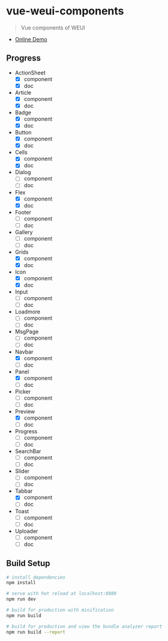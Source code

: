 # vue-weui-components

> Vue components of WEUI

- [Online Demo](https://meteorlxy.github.io/vue-weui-components) 

## Progress

- ActionSheet
  - [x] component
  - [x] doc
- Article
  - [x] component
  - [x] doc
- Badge
  - [x] component
  - [x] doc
- Button
  - [x] component
  - [x] doc
- Cells
  - [x] component
  - [x] doc
- Dialog
  - [ ] component
  - [ ] doc
- Flex
  - [x] component
  - [x] doc
- Footer
  - [ ] component
  - [ ] doc
- Gallery
  - [ ] component
  - [ ] doc
- Grids
  - [x] component
  - [x] doc
- Icon
  - [x] component
  - [x] doc
- Input
  - [ ] component
  - [ ] doc
- Loadmore
  - [ ] component
  - [ ] doc
- MsgPage
  - [ ] component
  - [ ] doc
- Navbar
  - [x] component
  - [ ] doc
- Panel
  - [x] component
  - [ ] doc
- Picker
  - [ ] component
  - [ ] doc
- Preview
  - [x] component
  - [ ] doc
- Progress
  - [ ] component
  - [ ] doc
- SearchBar
  - [ ] component
  - [ ] doc
- Slider
  - [ ] component
  - [ ] doc
- Tabbar
  - [x] component
  - [ ] doc
- Toast
  - [ ] component
  - [ ] doc
- Uploader
  - [ ] component
  - [ ] doc

## Build Setup

``` bash
# install dependencies
npm install

# serve with hot reload at localhost:8080
npm run dev

# build for production with minification
npm run build

# build for production and view the bundle analyzer report
npm run build --report
```